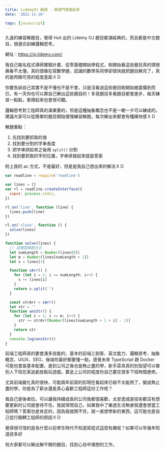 ```yaml
---
title: LidemyOJ 解題 - 聯誼門票搶起來
date: '2021-11-26'

tags: [javascript]
---
```


久違的練習解題目，覺得 Huli 出的 Lidemy OJ 題目都滿經典的，而且都是中文題目，很適合訓練邏輯思考。

網址：https://oj.lidemy.com/

我自己報名程式導師實驗計畫，從零基礎開始學程式，剛開始看這些題目真的頭很痛看不太懂，真的很像在寫數學題，認識的數學系同學卻很快就把題目解完了，真的是肉眼可見的程度差距ＸＤ

你要告訴自己其實不是不懂也不是不會，只是沒看過這些題目剛開始被震懾到而已，有一天你也可以靠自己解出這些題目的！多寫題目多看題目都會進步，每天練習一點點，累積起來也會很可觀。

邏輯思考對工程師真的滿重要的，但是這種抽象概念也不是一朝一夕可以練成的，建議大家可以從簡單的題目開始慢慢練習解題，每次解出來都會有種痛快感ＸＤ

解題重點：

1. 先找到要抓取的值
2. 找到要分割的字串長度
3. 把字串拼起來之後用 `split()` 分割
4. 找到要抓取的字的位置，字串拼接起來就是答案

附上我的 ac 方式，不是最好，但是是我自己想出來的解法ＸＤ

```js
var readline = require('readline')

var lines = []
var rl = readline.createInterface({
  input: process.stdin,
})

rl.on('line', function (line) {
  lines.push(line)
})

rl.on('close', function () {
  solve(lines)
})

function solve(lines) {
  // 這裡寫解題方式
  let numLength = Number(lines[0])
  let m = Number(lines[numLength + 1])
  let s = lines[1]

  function sArr() {
    for (let i = 2; i <= numLength; i++) {
      s += lines[i]
    }
    return s.split('')
  }

  const strArr = sArr()
  let str = ''
  function ansStr() {
    for (let i = 1; i <= m; i++) {
      str += strArr[Number(lines[numLength + 1 + i] - 1)]
    }
    return str
  }
  console.log(ansStr())
}
```

前端工程師真的要會滿多技能的，基本的前端三劍客、英文能力、邏輯思考、抽象概念、UIUX、SEO、後端你最好都要懂一點，感覺未來 TypeScript 跟 Docker 可能也會是基本配置，進到公司之後也是無止盡的學，新手菜鳥真的別指望可以像別人下班在家追劇放鬆玩遊戲，要追上公司的程度你自己要花很多下班時間進修。

尤其前端變化真的很快，可能兩年前寫的扣現在看起來已經不太能用了，變成無止盡的學，你是為了薪水還是真心喜歡工程師這份工作呢？

我自己是後者拉，可以讓我持續成長的公司我都很喜歡，太安逸或是技術都沒有想要更新的公司就會待不住，我就常問自己，如果我中了樂透生活無慮我還會想當工程師嗎？答案也是肯定的，因為我就閒不住，就一直想學新的東西，這可能也是自己從行銷轉工程師的原因ＸＤ

覺得很可惜的是為什麼以前學生時代不知道寫程式這麼有趣呢？如果可以早幾年知道該多好

祝大家都可以解出解不開的題目，找到心目中理想的工作。
